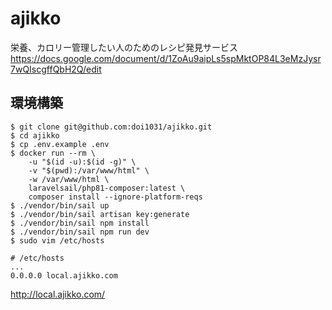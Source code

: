 # ajikko

栄養、カロリー管理したい人のためのレシピ発見サービス
https://docs.google.com/document/d/1ZoAu9aipLs5spMktOP84L3eMzJysr7wQIscgffQbH2Q/edit

## 環境構築

```shell
$ git clone git@github.com:doi1031/ajikko.git
$ cd ajikko
$ cp .env.example .env
$ docker run --rm \
    -u "$(id -u):$(id -g)" \
    -v "$(pwd):/var/www/html" \
    -w /var/www/html \
    laravelsail/php81-composer:latest \
    composer install --ignore-platform-reqs
$ ./vendor/bin/sail up
$ ./vendor/bin/sail artisan key:generate
$ ./vendor/bin/sail npm install
$ ./vendor/bin/sail npm run dev
$ sudo vim /etc/hosts
```

```/etc/hosts
# /etc/hosts
...
0.0.0.0 local.ajikko.com
```
http://local.ajikko.com/
